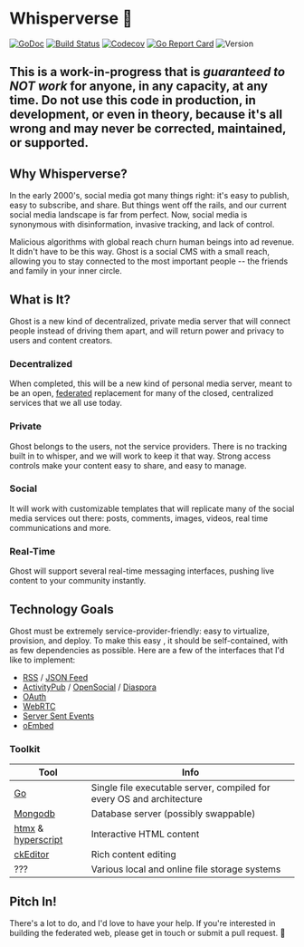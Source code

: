 # Whisperverse 👻

[![GoDoc](http://img.shields.io/badge/go-documentation-blue.svg?style=flat-square)](http://godoc.org/github.com/whisperverse/whisperverse)
[![Build Status](http://img.shields.io/travis/whisperverse/whisperverse.svg?style=flat-square)](https://travis-ci.org/whisperverse/whisperverse)
[![Codecov](https://img.shields.io/codecov/c/github/whisperverse/whisperverse.svg?style=flat-square)](https://codecov.io/gh/whisperverse/whisperverse)
[![Go Report Card](https://goreportcard.com/badge/github.com/whisperverse/whisperverse?style=flat-square)](https://goreportcard.com/report/github.com/whisperverse/whisperverse)
![Version](https://img.shields.io/github/v/release/whisperverse/whisperverse?include_prereleases&style=flat-square&color=brightgreen)

## This is a work-in-progress that is *guaranteed to NOT work* for anyone, in any capacity, at any time.  Do not use this code in production, in development, or even in theory, because it's all wrong and may never be corrected, maintained, or supported.

## Why Whisperverse?

In the early 2000's, social media got many things right: it's easy to publish, easy to subscribe, and share.
But things went off the rails, and our current social media landscape is far from perfect.  Now, social media is synonymous with disinformation, invasive tracking, and lack of control.  

Malicious algorithms with global reach churn human beings into ad revenue.  It didn't have to be this way.  Ghost is a social CMS with a small reach, allowing you to stay connected to the most important people -- the friends and family in your inner circle.

## What is It?

Ghost is a new kind of decentralized, private media server that will connect people instead of driving them apart, and will return power and privacy to users and content creators.

### Decentralized

When completed, this will be a new kind of personal media server, meant to be an open, [federated](https://en.wikipedia.org/wiki/Fediverse) replacement for many of the closed, centralized services that we all use today.  

### Private

Ghost belongs to the users, not the service providers.  There is no tracking built in to whisper, and we will work to keep it that way.  Strong access controls make your content easy to share, and easy to manage.

### Social

It will work with customizable templates that will replicate many of the social media services out there: posts, comments, images, videos, real time communications and more.

### Real-Time

Ghost will support several real-time messaging interfaces, pushing live content to your community instantly.  

## Technology Goals

Ghost must be extremely service-provider-friendly: easy to virtualize, provision, and deploy. To make this easy , it should be self-contained, with as few dependencies as possible.  Here are a few of the interfaces that I'd like to implement:

* [RSS](https://en.wikipedia.org/wiki/RSS) / [JSON Feed](https://jsonfeed.org)
* [ActivityPub](https://activitypub.rocks) / [OpenSocial](https://www.getopensocial.com) / [Diaspora](https://diasporafoundation.org)
* [OAuth](https://www.google.com/url?sa=t&rct=j&q=&esrc=s&source=web&cd=&ved=2ahUKEwjByq6-_K3wAhVeIDQIHdMuCmsQFjAQegQIBBAD&url=https%3A%2F%2Foauth.net%2F&usg=AOvVaw3GDFM0pkIJMe4FATEf5VSd)
* [WebRTC](https://webrtc.org)
* [Server Sent Events](https://developer.mozilla.org/en-US/docs/Web/API/Server-sent_events/Using_server-sent_events)
* [oEmbed](https://oembed.com)

### Toolkit

| Tool | Info|
|---|---|
| [Go](https://golang.org) | Single file executable server, compiled for every OS and architecture |
| [Mongodb](https://mongodb.org) | Database server (possibly swappable) |
| [htmx](https://htmx.org) & [hyperscript](https://hyperscript.org)  | Interactive HTML content
| [ckEditor](https://ckeditor.com/ckeditor-5/) | Rich content editing
| ??? | Various local and online file storage systems

## Pitch In!

There's a lot to do, and I'd love to have your help.  If you're interested in building the federated web, please get in touch or submit a pull request. 👻
